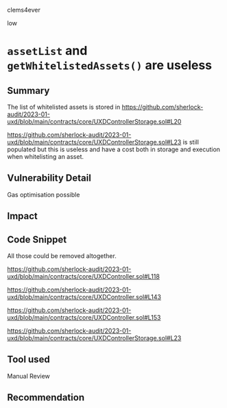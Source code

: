 clems4ever

low

# `assetList` and `getWhitelistedAssets()` are useless

## Summary

The list of whitelisted assets is stored in https://github.com/sherlock-audit/2023-01-uxd/blob/main/contracts/core/UXDControllerStorage.sol#L20

https://github.com/sherlock-audit/2023-01-uxd/blob/main/contracts/core/UXDControllerStorage.sol#L23 is still populated but this is useless and have a cost both in storage and execution when whitelisting an asset.

## Vulnerability Detail

Gas optimisation possible

## Impact

## Code Snippet

All those could be removed altogether.

https://github.com/sherlock-audit/2023-01-uxd/blob/main/contracts/core/UXDController.sol#L118

https://github.com/sherlock-audit/2023-01-uxd/blob/main/contracts/core/UXDController.sol#L143

https://github.com/sherlock-audit/2023-01-uxd/blob/main/contracts/core/UXDController.sol#L153

https://github.com/sherlock-audit/2023-01-uxd/blob/main/contracts/core/UXDControllerStorage.sol#L23

## Tool used

Manual Review

## Recommendation
